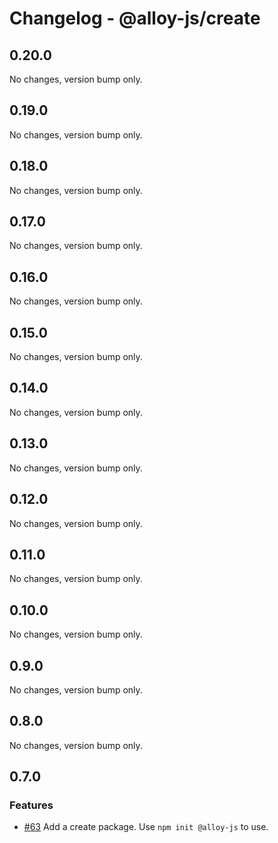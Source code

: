 # Changelog - @alloy-js/create

## 0.20.0

No changes, version bump only.

## 0.19.0

No changes, version bump only.

## 0.18.0

No changes, version bump only.

## 0.17.0

No changes, version bump only.

## 0.16.0

No changes, version bump only.

## 0.15.0

No changes, version bump only.

## 0.14.0

No changes, version bump only.

## 0.13.0

No changes, version bump only.

## 0.12.0

No changes, version bump only.

## 0.11.0

No changes, version bump only.

## 0.10.0

No changes, version bump only.

## 0.9.0

No changes, version bump only.

## 0.8.0

No changes, version bump only.



## 0.7.0

### Features

- [#63](https://github.com/alloy-framework/alloy/pull/63) Add a create package. Use `npm init @alloy-js` to use.

